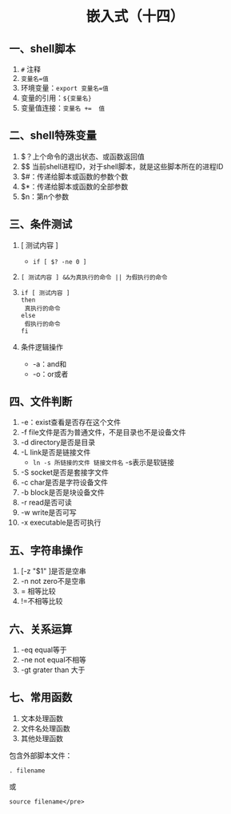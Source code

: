 <h1><center>嵌入式（十四）</center></h1>

## 一、shell脚本

1. `#` 注释
2. `变量名=值`
3. 环境变量：`export 变量名=值`
4. 变量的引用：`${变量名}`
5. 变量值连接：`变量名 +=  值`



## 二、shell特殊变量

1. $？上个命令的退出状态、或函数返回值
2. $$ 当前shell进程ID，对于shell脚本，就是这些脚本所在的进程ID
3. $#：传递给脚本或函数的参数个数
4. $*：传递给脚本或函数的全部参数
5. $n：第n个参数



## 三、条件测试

1. [ 测试内容 ]

   * `if [ $? -ne 0 ]`

2.  `[ 测试内容 ] &&为真执行的命令 || 为假执行的命令`

3. ```shell
   if [ 测试内容 ]
   then
   	真执行的命令
   else
   	假执行的命令
   fi
   ```

4. 条件逻辑操作

   * -a：and和
   * -o：or或者



## 四、文件判断

1. -e：exist查看是否存在这个文件
2. -f file文件是否为普通文件，不是目录也不是设备文件
3. -d directory是否是目录
4. -L link是否是链接文件
   * `ln -s 所链接的文件 链接文件名` -s表示是软链接
5. -S socket是否是套接字文件
6. -c char是否是字符设备文件
7. -b block是否是块设备文件
8. -r read是否可读
9. -w write是否可写
10. -x executable是否可执行



## 五、字符串操作

1. [-z "$1" ]是否是空串
2. -n not zero不是空串
3. = 相等比较
4. !=不相等比较



## 六、关系运算

1. -eq equal等于
2. -ne not equal不相等
3. -gt grater than 大于



## 七、常用函数

1. 文本处理函数
2. 文件名处理函数
3. 其他处理函数



包含外部脚本文件：

````shell
. filename
````

或

```shell
source filename</pre>
```




